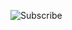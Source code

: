 ![Subscribe](https://user-images.githubusercontent.com/45709768/69094201-c9340d00-0a04-11ea-9cd7-ba6a815f2e50.PNG)
